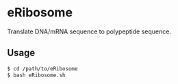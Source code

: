 # eRibosome

Translate DNA/mRNA sequence to polypeptide sequence.

## Usage

```bash
$ cd /path/to/eRibosome
$ bash eRibosome.sh
```
